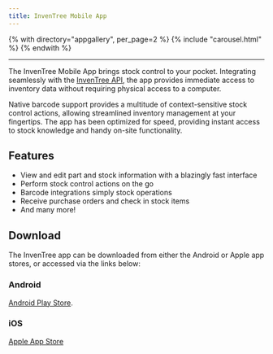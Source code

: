 ```yaml
---
title: InvenTree Mobile App
---
```


{% with directory="appgallery", per_page=2 %}
{% include "carousel.html" %}
{% endwith %}

-----

The InvenTree Mobile App brings stock control to your pocket. Integrating seamlessly with the [InvenTree API](../extend/api.md), the app provides immediate access to inventory data without requiring physical access to a computer.

Native barcode support provides a multitude of context-sensitive stock control actions, allowing streamlined inventory management at your fingertips. The app has been optimized for speed, providing instant access to stock knowledge and handy on-site functionality.

## Features

- View and edit part and stock information with a blazingly fast interface
- Perform stock control actions on the go
- Barcode integrations simply stock operations
- Receive purchase orders and check in stock items
- And many more!

## Download

The InvenTree app can be downloaded from either the Android or Apple app stores, or accessed via the links below:

### Android

<span class='fab fa-android'></span> [Android Play Store](https://play.google.com/store/apps/details?id=inventree.inventree_app).

### iOS

<span class='fab fa-apple'></span> [Apple App Store](https://apps.apple.com/au/app/inventree/id1581731101#?platform=iphone)
